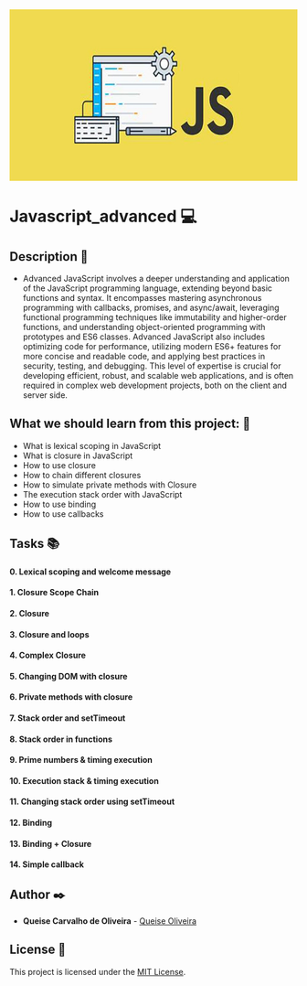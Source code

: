 <img src="https://github.com/Qcarvalhooliveira/holbertonschool-web_front_end/blob/master/Javascript_advanced/images/Javascript_advanced.jpg" width="1000" height="300">

# **Javascript_advanced** :computer:

## **Description** :speech_balloon:

* Advanced JavaScript involves a deeper understanding and application of the JavaScript programming language, extending beyond basic functions and syntax. It encompasses mastering asynchronous programming with callbacks, promises, and async/await, leveraging functional programming techniques like immutability and higher-order functions, and understanding object-oriented programming with prototypes and ES6 classes. Advanced JavaScript also includes optimizing code for performance, utilizing modern ES6+ features for more concise and readable code, and applying best practices in security, testing, and debugging. This level of expertise is crucial for developing efficient, robust, and scalable web applications, and is often required in complex web development projects, both on the client and server side.

## **What we should learn from this project:** :bookmark_tabs:


* What is lexical scoping in JavaScript
* What is closure in JavaScript
* How to use closure
* How to chain different closures
* How to simulate private methods with Closure
* The execution stack order with JavaScript
* How to use binding
* How to use callbacks

## **Tasks** :books:

#### **0. Lexical scoping and welcome message**

#### **1. Closure Scope Chain**

#### **2. Closure**

#### **3. Closure and loops**

#### **4. Complex Closure**

#### **5. Changing DOM with closure**

#### **6. Private methods with closure**

#### **7. Stack order and setTimeout**

#### **8. Stack order in functions**

#### **9. Prime numbers & timing execution**

#### **10. Execution stack & timing execution**

#### **11. Changing stack order using setTimeout**

#### **12. Binding**

#### **13. Binding + Closure**

#### **14. Simple callback**


## **Author** :black_nib:

* **Queise Carvalho de Oliveira** - [Queise Oliveira](https://github.com/Qcarvalhooliveira)


## License :page_with_curl:
This project is licensed under the [MIT License](https://opensource.org/license/mit/).